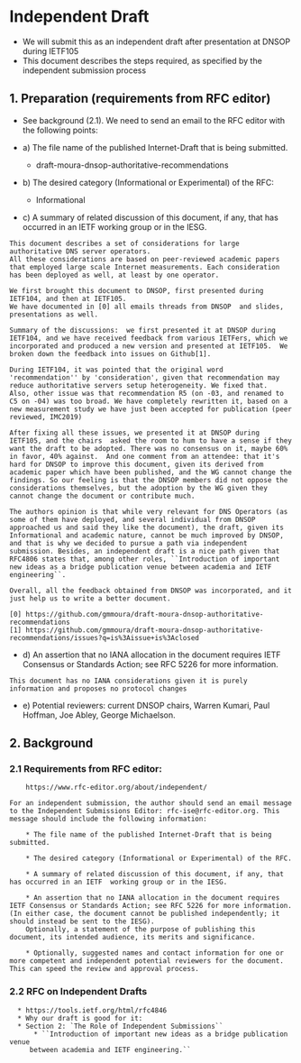 #  Independent Draft

   * We will submit this as an independent draft after presentation at DNSOP during IETF105
   * This document describes the steps required, as specified by the independent submission process


## 1. Preparation (requirements from RFC editor)
   * See background (2.1). We need to send an email to the RFC editor with the following points:

   * a)  The file name of the published Internet-Draft that is being submitted.
      * draft-moura-dnsop-authoritative-recommendations
   * b) The desired category (Informational or Experimental) of the RFC:  
      * Informational
   * c) A summary of related discussion of this document, if any, that has occurred in an IETF  working group or in the IESG.

```
This document describes a set of considerations for large authoritative DNS server operators.
All these considerations are based on peer-reviewed academic papers that employed large scale Internet measurements. Each consideration has been deployed as well, at least by one operator.

We first brought this document to DNSOP, first presented during IETF104, and then at IETF105.
We have documented in [0] all emails threads from DNSOP  and slides, presentations as well.

Summary of the discussions:  we first presented it at DNSOP during IETF104, and we have received feedback from various IETFers, which we incorporated and produced a new version and presented at IETF105.  We broken down the feedback into issues on Github[1].

During IETF104, it was pointed that the original word 'recommendation'' by 'consideration', given that recommendation may reduce authoritative servers setup heterogeneity. We fixed that.
Also, other issue was that recommendation R5 (on -03, and renamed to C5 on -04) was too broad. We have completely rewritten it, based on a new measurement study we have just been accepted for publication (peer reviewed, IMC2019)

After fixing all these issues, we presented it at DNSOP during IETF105, and the chairs  asked the room to hum to have a sense if they want the draft to be adopted. There was no consensus on it, maybe 60% in favor, 40% against.  And one comment from an attendee: that it's hard for DNSOP to improve this document, given its derived from academic paper which have been published, and the WG cannot change the findings. So our feeling is that the DNSOP members did not oppose the considerations themselves, but the adoption by the WG given they cannot change the document or contribute much.

The authors opinion is that while very relevant for DNS Operators (as some of them have deployed, and several individual from DNSOP approached us and said they like the document), the draft, given its Informational and academic nature, cannot be much improved by DNSOP, and that is why we decided to pursue a path via independent submission. Besides, an independent draft is a nice path given that RFC4806 states that, among other roles, ``Introduction of important new ideas as a bridge publication venue between academia and IETF engineering``.

Overall, all the feedback obtained from DNSOP was incorporated, and it just help us to write a better document.

[0] https://github.com/gmmoura/draft-moura-dnsop-authoritative-recommendations
[1] https://github.com/gmmoura/draft-moura-dnsop-authoritative-recommendations/issues?q=is%3Aissue+is%3Aclosed
```


 * d) An assertion that no IANA allocation in the document requires IETF Consensus or Standards Action; see RFC 5226 for more information.

```This document has no IANA considerations given it is purely information and proposes no protocol changes```

* e) Potential reviewers:  current DNSOP chairs, Warren Kumari, Paul Hoffman, Joe Abley, George Michaelson.


## 2. Background

### 2.1 Requirements from RFC editor:
   ```
       https://www.rfc-editor.org/about/independent/

   For an independent submission, the author should send an email message to the Independent Submissions Editor: rfc-ise@rfc-editor.org. This message should include the following information:

       * The file name of the published Internet-Draft that is being submitted.

       * The desired category (Informational or Experimental) of the RFC.

       * A summary of related discussion of this document, if any, that has occurred in an IETF  working group or in the IESG.

       * An assertion that no IANA allocation in the document requires IETF Consensus or Standards Action; see RFC 5226 for more information. (In either case, the document cannot be published independently; it should instead be sent to the IESG).
       Optionally, a statement of the purpose of publishing this document, its intended audience, its merits and significance.

       * Optionally, suggested names and contact information for one or more competent and independent potential reviewers for the document. This can speed the review and approval process.
   ```

   ### 2.2 RFC on Independent Drafts

      * https://tools.ietf.org/html/rfc4846
      * Why our draft is good for it:
      * Section 2: `The Role of Independent Submissions``
          * ``Introduction of important new ideas as a bridge publication venue
         between academia and IETF engineering.``
